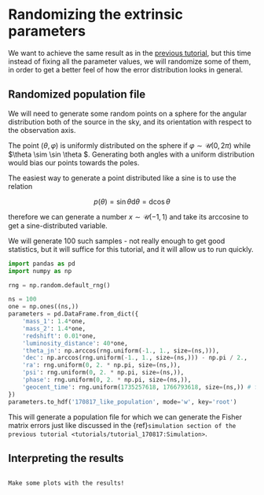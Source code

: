 # Randomizing the extrinsic parameters

We want to achieve the same result as in the [previous tutorial](tutorial_170817.md),
but this time instead of fixing all the parameter values, we will randomize some of them,
in order to get a better feel of how the error distribution looks in general.

## Randomized population file

We will need to generate some random points on a sphere for the angular distribution
both of the source in the sky, and its orientation with respect to the observation axis.

The point $(\theta, \varphi)$ is uniformly distributed on the sphere if 
$\varphi \sim \mathcal{U}(0, 2 \pi )$ while $\theta \sim \sin \theta $.
Generating both angles with a uniform distribution would bias our points towards the poles.

The easiest way to generate a point distributed like a sine is to use the relation

$$ p(\theta ) = \sin \theta \mathrm{d} \theta = \mathrm{d}\cos \theta 
$$

therefore we can generate a number $x \sim \mathcal{U}(-1, 1)$ and take its arccosine
to get a sine-distributed variable.

We will generate 100 such samples - not really enough to get good statistics, but 
it will suffice for this tutorial, and it will allow us to run quickly.

```python
import pandas as pd
import numpy as np

rng = np.random.default_rng()

ns = 100
one = np.ones((ns,))
parameters = pd.DataFrame.from_dict({
    'mass_1': 1.4*one, 
    'mass_2': 1.4*one, 
    'redshift': 0.01*one,
    'luminosity_distance': 40*one,
    'theta_jn': np.arccos(rng.uniform(-1., 1., size=(ns,))),
    'dec': np.arccos(rng.uniform(-1., 1., size=(ns,))) - np.pi / 2.,
    'ra': rng.uniform(0, 2. * np.pi, size=(ns,)),
    'psi': rng.uniform(0, 2. * np.pi, size=(ns,)),
    'phase': rng.uniform(0, 2. * np.pi, size=(ns,)),
    'geocent_time': rng.uniform(1735257618, 1766793618, size=(ns,)) # full year 2035
})
parameters.to_hdf('170817_like_population', mode='w', key='root')
```

This will generate a population file for which we can generate the 
Fisher matrix errors just like discussed in the 
{ref}`simulation section of the previous tutorial <tutorials/tutorial_170817:Simulation>`.

## Interpreting the results

```{warning} TODO

Make some plots with the results!
```